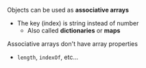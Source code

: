 Objects can be used as **associative arrays**
  - The key (index) is string instead of number
    - Also called **dictionaries** or **maps**

Associative arrays don't have array properties
  - `length`, `indexOf`, etc…